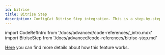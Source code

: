 ```yaml
---
id: bitrise
title: Bitrise Step
description: ConfigCat Bitrise Step integration. This is a step-by-step guide on how to use the ConfigCat Bitrise integration to eliminate tech debt in your project.
---
```


import CodeRefIntro from '/docs/advanced/code-references/_intro.mdx'
import BitriseStep from '/docs/advanced/code-references/bitrise-step.md'

<CodeRefIntro linkText="Bitrise Step" linkUrl="https://www.bitrise.io/integrations/steps/configcat-feature-flag-sync" linkTarget="_blank" />

[Here](/advanced/code-references/overview) you can find more details about how this feature works.

<BitriseStep />
